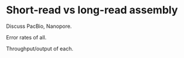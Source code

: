 # Short-read vs long-read assembly

Discuss PacBio, Nanopore.

Error rates of all.

Throughput/output of each.
